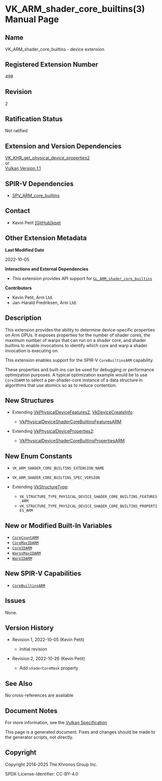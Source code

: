 # VK\_ARM\_shader\_core\_builtins(3) Manual Page

## Name

VK\_ARM\_shader\_core\_builtins - device extension



## [](#_registered_extension_number)Registered Extension Number

498

## [](#_revision)Revision

2

## [](#_ratification_status)Ratification Status

Not ratified

## [](#_extension_and_version_dependencies)Extension and Version Dependencies

[VK\_KHR\_get\_physical\_device\_properties2](https://registry.khronos.org/vulkan/specs/latest/man/html/VK_KHR_get_physical_device_properties2.html)  
or  
[Vulkan Version 1.1](#versions-1.1)

## [](#_spir_v_dependencies)SPIR-V Dependencies

- [SPV\_ARM\_core\_builtins](https://github.khronos.org/SPIRV-Registry/extensions/ARM/SPV_ARM_core_builtins.html)

## [](#_contact)Contact

- Kevin Petit [\[GitHub\]kpet](https://github.com/KhronosGroup/Vulkan-Docs/issues/new?body=%5BVK_ARM_shader_core_builtins%5D%20%40kpet%0A%2AHere%20describe%20the%20issue%20or%20question%20you%20have%20about%20the%20VK_ARM_shader_core_builtins%20extension%2A)

## [](#_other_extension_metadata)Other Extension Metadata

**Last Modified Date**

2022-10-05

**Interactions and External Dependencies**

- This extension provides API support for [`GL_ARM_shader_core_builtins`](https://github.com/KhronosGroup/GLSL/blob/main/extensions/arm/GLSL_ARM_shader_core_builtins.txt)

**Contributors**

- Kevin Petit, Arm Ltd.
- Jan-Harald Fredriksen, Arm Ltd.

## [](#_description)Description

This extension provides the ability to determine device-specific properties on Arm GPUs. It exposes properties for the number of shader cores, the maximum number of warps that can run on a shader core, and shader builtins to enable invocations to identify which core and warp a shader invocation is executing on.

This extension enables support for the SPIR-V `CoreBuiltinsARM` capability.

These properties and built-ins can be used for debugging or performance optimization purposes. A typical optimization example would be to use `CoreIDARM` to select a per-shader-core instance of a data structure in algorithms that use atomics so as to reduce contention.

## [](#_new_structures)New Structures

- Extending [VkPhysicalDeviceFeatures2](https://registry.khronos.org/vulkan/specs/latest/man/html/VkPhysicalDeviceFeatures2.html), [VkDeviceCreateInfo](https://registry.khronos.org/vulkan/specs/latest/man/html/VkDeviceCreateInfo.html):
  
  - [VkPhysicalDeviceShaderCoreBuiltinsFeaturesARM](https://registry.khronos.org/vulkan/specs/latest/man/html/VkPhysicalDeviceShaderCoreBuiltinsFeaturesARM.html)
- Extending [VkPhysicalDeviceProperties2](https://registry.khronos.org/vulkan/specs/latest/man/html/VkPhysicalDeviceProperties2.html):
  
  - [VkPhysicalDeviceShaderCoreBuiltinsPropertiesARM](https://registry.khronos.org/vulkan/specs/latest/man/html/VkPhysicalDeviceShaderCoreBuiltinsPropertiesARM.html)

## [](#_new_enum_constants)New Enum Constants

- `VK_ARM_SHADER_CORE_BUILTINS_EXTENSION_NAME`
- `VK_ARM_SHADER_CORE_BUILTINS_SPEC_VERSION`
- Extending [VkStructureType](https://registry.khronos.org/vulkan/specs/latest/man/html/VkStructureType.html):
  
  - `VK_STRUCTURE_TYPE_PHYSICAL_DEVICE_SHADER_CORE_BUILTINS_FEATURES_ARM`
  - `VK_STRUCTURE_TYPE_PHYSICAL_DEVICE_SHADER_CORE_BUILTINS_PROPERTIES_ARM`

## [](#_new_or_modified_built_in_variables)New or Modified Built-In Variables

- [`CoreCountARM`](https://registry.khronos.org/vulkan/specs/latest/html/vkspec.html#interfaces-builtin-variables-corecountarm)
- [`CoreMaxIDARM`](https://registry.khronos.org/vulkan/specs/latest/html/vkspec.html#interfaces-builtin-variables-coremaxidarm)
- [`CoreIDARM`](https://registry.khronos.org/vulkan/specs/latest/html/vkspec.html#interfaces-builtin-variables-coreidarm)
- [`WarpsMaxIDARM`](https://registry.khronos.org/vulkan/specs/latest/html/vkspec.html#interfaces-builtin-variables-warpmaxidarm)
- [`WarpIDARM`](https://registry.khronos.org/vulkan/specs/latest/html/vkspec.html#interfaces-builtin-variables-warpidarm)

## [](#_new_spir_v_capabilities)New SPIR-V Capabilities

- [`CoreBuiltinsARM`](https://registry.khronos.org/vulkan/specs/latest/html/vkspec.html#spirvenv-capabilities-table-CoreBuiltinsARM)

## [](#_issues)Issues

None.

## [](#_version_history)Version History

- Revision 1, 2022-10-05 (Kevin Petit)
  
  - Initial revision
- Revision 2, 2022-10-26 (Kevin Petit)
  
  - Add `shaderCoreMask` property

## [](#_see_also)See Also

No cross-references are available

## [](#_document_notes)Document Notes

For more information, see the [Vulkan Specification](https://registry.khronos.org/vulkan/specs/latest/html/vkspec.html#VK_ARM_shader_core_builtins)

This page is a generated document. Fixes and changes should be made to the generator scripts, not directly.

## [](#_copyright)Copyright

Copyright 2014-2025 The Khronos Group Inc.

SPDX-License-Identifier: CC-BY-4.0